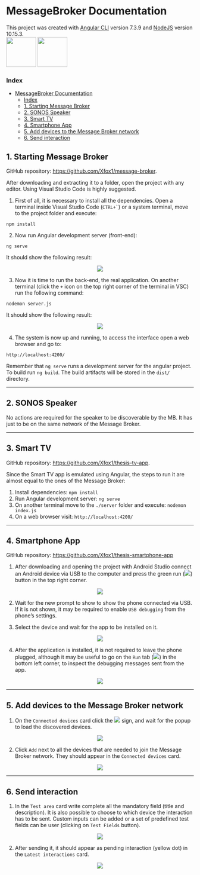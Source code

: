 # MessageBroker Documentation
This project was created with [Angular CLI](https://github.com/angular/angular-cli) version 7.3.9 and [NodeJS](https://nodejs.org/) version 10.15.3.  
<img src="https://angular.io/assets/images/logos/angular/angular.svg" width="80"/>
<img src="https://nodejs.org/static/images/logos/nodejs-new-pantone-black.png" width="80"/>

### Index
- [MessageBroker Documentation](#messagebroker-documentation)
    - [Index](#index)
  - [1. Starting Message Broker](#1-starting-message-broker)
  - [2. SONOS Speaker](#2-sonos-speaker)
  - [3. Smart TV](#3-smart-tv)
  - [4. Smartphone App](#4-smartphone-app)
  - [5. Add devices to the Message Broker network](#5-add-devices-to-the-message-broker-network)
  - [6. Send interaction](#6-send-interaction)

<a name="starting_mb"></a>
## 1. Starting Message Broker
GitHub repository: https://github.com/Xfox1/message-broker.

After downloading and extracting it to a folder, open the project with any editor. Using Visual Studio Code is highly suggested.

1. First of all, it is necessary to install all the dependencies. Open a terminal inside Visual Studio Code (`` CTRL+` ``) or a system terminal, move to the project folder and execute:
```
npm install
```

2. Now run Angular development server (front-end):
```
ng serve
```
It should show the following result:
<div style="display:block;text-align:center">
  <img src="./.readme/ng_serve_angular.png"/>
</div>

3. Now it is time to run the back-end, the real application. On another terminal (click the `+` icon on the top right corner of the terminal in VSC) run the following command:
```
nodemon server.js
```
It should show the following result:

<div style="display:block;text-align:center">
  <img src="./.readme/nodemon_server_js.png"/>
</div>

4. The system is now up and running, to access the interface open a web browser and go to:
```
http://localhost:4200/
```


Remember that `ng serve` runs a development server for the angular project. To build run `ng build`. The build artifacts will be stored in the `dist/` directory.

---

<a name="sonos"></a>
## 2. SONOS Speaker
No actions are required for the speaker to be discoverable by the MB. It has just to be on the same network of the Message Broker.

---

<a name="smart_tv"></a>
## 3. Smart TV
GitHub repository: https://github.com/Xfox1/thesis-tv-app.

Since the Smart TV app is emulated using Angular, the steps to run it are almost equal to the ones of the Message Broker:

1. Install dependencies: `npm install`
2. Run Angular development server: `ng serve`
3. On another terminal move to the `./server` folder and execute: `nodemon index.js`
4. On a web browser visit: `http://localhost:4200/`

---

<a name="smartphone_app"></a>
## 4. Smartphone App
GitHub repository: https://github.com/Xfox1/thesis-smartphone-app

1. After downloading and opening the project with Android Studio connect an Android device via USB to the computer and press the green run (<img src="./.readme/run_button.png">) button in the top right corner.

<div style="display:block;text-align:center">
  <img src="./.readme/android_studio_top_bar.png"/>
</div>

2. Wait for the new prompt to show to show the phone connected via USB. If it is not shown, it may be required to enable `USB debugging` from the phone’s settings.

3. Select the device and wait for the app to be installed on it.

<div style="display:block;text-align:center">
  <img src="./.readme/android_studio_run_app.png"/>
</div>

4. After the application is installed, it is not required to leave the phone plugged, although it may be useful to go on the `Run` tab (<img src="./.readme/run_button_2.png">) in the bottom left corner, to inspect the debugging messages sent from the app.

<div style="display:block;text-align:center">
  <img src="./.readme/android_studio_debug.png"/>
</div>

---

<a name="add_device_to_mb"></a>
## 5. Add devices to the Message Broker network

1. On the `Connected devices` card click the <img src="./.readme/plus.png"> sign, and wait for the popup to load the discovered devices.

<div style="display:block;text-align:center">
  <img src="./.readme/mb_add_device.png"/>
</div>

2. Click `Add` next to all the devices that are needed to join the Message Broker network. They should appear in the `Connected devices` card.

<div style="display:block;text-align:center">
  <img src="./.readme/mb_connected_devices.png"/>
</div>

---

<a name="send_interaction"></a>
## 6. Send interaction

1. In the `Test area` card write complete all the mandatory field (title and description). It is also possible to choose to which device the interaction has to be sent. Custom inputs can be added or a set of predefined test fields can be user (clicking on `Test Fields` button).

<div style="display:block;text-align:center">
  <img src="./.readme/mb_test_area.png"/>
</div>

2. After sending it, it should appear as pending interaction (yellow dot) in the `Latest interactions` card.

<div style="display:block;text-align:center">
  <img src="./.readme/mb_latest_interactions.png"/>
</div>
